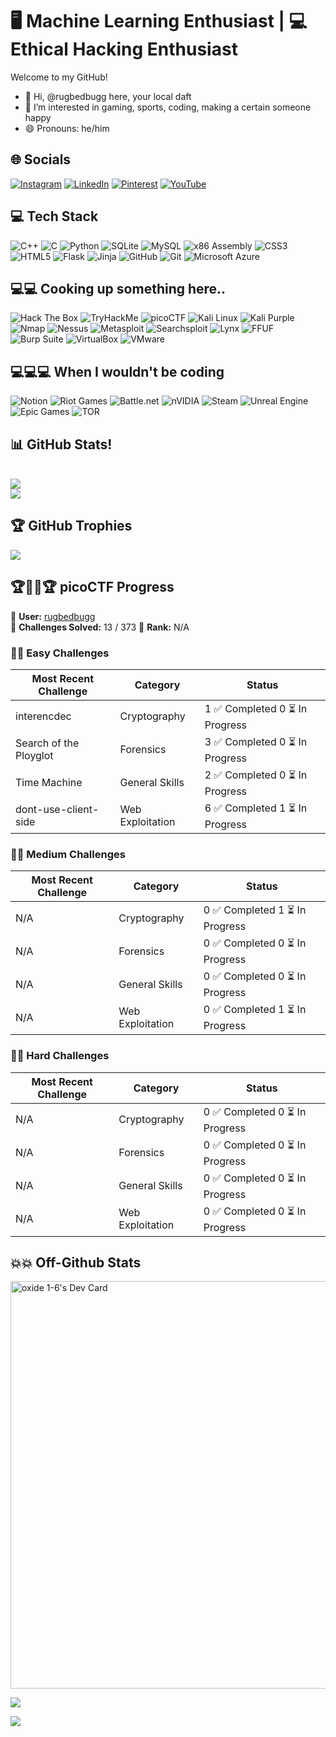# 🖥️ Machine Learning Enthusiast | 💻 Ethical Hacking Enthusiast 

Welcome to my GitHub!
- 👋 Hi, @rugbedbugg here, your local daft
- 👀 I’m interested in gaming, sports, coding, making a certain someone happy
- 😄 Pronouns: he/him

## 🌐 Socials

[![Instagram](https://img.shields.io/badge/Instagram-%23E4405F.svg?style=for-the-badge&logo=Instagram&logoColor=white)](https://instagram.com/_boyin_paradise)
[![LinkedIn](https://img.shields.io/badge/LinkedIn-%230077B5.svg?style=for-the-badge&logo=linkedin&logoColor=white)](https://linkedin.com/in/partha-gogoi-736241308)
[![Pinterest](https://img.shields.io/badge/Pinterest-%23E60023.svg?style=for-the-badge&logo=Pinterest&logoColor=white)](https://pinterest.com/ur_local_daft)
[![YouTube](https://img.shields.io/badge/YouTube-%23FF0000.svg?style=for-the-badge&logo=YouTube&logoColor=white)](https://youtube.com/@@rknif781)


## 💻 Tech Stack

![C++](https://img.shields.io/badge/c++-%2300599C.svg?style=for-the-badge&logo=c%2B%2B&logoColor=white)
![C](https://img.shields.io/badge/C-%2300599C.svg?style=for-the-badge&logo=c&logoColor=white)
![Python](https://img.shields.io/badge/python-3670A0?style=for-the-badge&logo=python&logoColor=ffdd54)
![SQLite](https://img.shields.io/badge/sqlite-%2307405e.svg?style=for-the-badge&logo=sqlite&logoColor=white)
![MySQL](https://img.shields.io/badge/mysql-4479A1.svg?style=for-the-badge&logo=mysql&logoColor=white)
![x86 Assembly](https://img.shields.io/badge/x86_Assembly-%230071C5.svg?style=for-the-badge&logo=intel&logoColor=white)
![CSS3](https://img.shields.io/badge/css3-%231572B6.svg?style=for-the-badge&logo=css3&logoColor=white)
![HTML5](https://img.shields.io/badge/html5-%23E34F26.svg?style=for-the-badge&logo=html5&logoColor=white)
![Flask](https://img.shields.io/badge/flask-%23000.svg?style=for-the-badge&logo=flask&logoColor=white)
![Jinja](https://img.shields.io/badge/jinja-white.svg?style=for-the-badge&logo=jinja&logoColor=black)
![GitHub](https://img.shields.io/badge/github-%23121011.svg?style=for-the-badge&logo=github&logoColor=white)
![Git](https://img.shields.io/badge/git-%23F05033.svg?style=for-the-badge&logo=git&logoColor=white)
![Microsoft Azure](https://img.shields.io/badge/Microsoft_Azure-%230078D4.svg?style=for-the-badge&logo=microsoftazure&logoColor=white)


## 💻💻 Cooking up something here..

![Hack The Box](https://img.shields.io/badge/Hack_The_Box-111927?style=for-the-badge&logo=Hack%20The%20Box&logoColor=00FF00)
![TryHackMe](https://img.shields.io/badge/TryHackMe-%23red.svg?style=for-the-badge&logo=tryhackme&logoColor=white)
![picoCTF](https://img.shields.io/badge/picoCTF-%23C19ACD.svg?style=for-the-badge&logo=picoCTF&logoColor=%23C8102E)
![Kali Linux](https://img.shields.io/badge/Kali_Linux-%23557C94.svg?style=for-the-badge&logo=kalilinux&logoColor=white)
![Kali Purple](https://img.shields.io/badge/Kali_Purple-%23557C94.svg?style=for-the-badge&logo=kali-linux&logoColor=white)
![Nmap](https://img.shields.io/badge/Nmap-%230094D6.svg?style=for-the-badge&logo=nmap&logoColor=white)
![Nessus](https://img.shields.io/badge/Nessus-00979D?style=for-the-badge&logo=Nessus&logoColor=white)
![Metasploit](https://img.shields.io/badge/Metasploit-%23103F91.svg?style=for-the-badge&logo=metasploit&logoColor=white)
![Searchsploit](https://img.shields.io/badge/Searchsploit-%230a9d34.svg?style=for-the-badge&logo=searchsploit&logoColor=white)
![Lynx](https://img.shields.io/badge/Lynx-%23666666.svg?style=for-the-badge&logo=lynx&logoColor=white)
![FFUF](https://img.shields.io/badge/FFUF-%23000000.svg?style=for-the-badge&logoColor=white)
![Burp Suite](https://img.shields.io/badge/Burp_Suite-%23D11F27.svg?style=for-the-badge&logo=burp-suite&logoColor=white)
![VirtualBox](https://img.shields.io/badge/VirtualBox-%23183A61.svg?style=for-the-badge&logo=virtualbox&logoColor=white)
![VMware](https://img.shields.io/badge/VMware-%23007CBA.svg?style=for-the-badge&logo=vmware&logoColor=white)


## 💻💻💻 When I wouldn't be coding

![Notion](https://img.shields.io/badge/Notion-%23000000.svg?style=for-the-badge&logo=notion&logoColor=white)
![Riot Games](https://img.shields.io/badge/riotgames-D32936.svg?style=for-the-badge&logo=riotgames&logoColor=white)
![Battle.net](https://img.shields.io/badge/battle.net-%2300AEFF.svg?style=for-the-badge&logo=battle.net&logoColor=white)
![nVIDIA](https://img.shields.io/badge/nVIDIA-%2376B900.svg?style=for-the-badge&logo=nVIDIA&logoColor=white)
![Steam](https://img.shields.io/badge/steam-%23000000.svg?style=for-the-badge&logo=steam&logoColor=white)
![Unreal Engine](https://img.shields.io/badge/unrealengine-%23313131.svg?style=for-the-badge&logo=unrealengine&logoColor=white)
![Epic Games](https://img.shields.io/badge/epicgames-%23313131.svg?style=for-the-badge&logo=epicgames&logoColor=white)
![TOR](https://img.shields.io/badge/tor-%237E4798.svg?style=for-the-badge&logo=tor-project&logoColor=white)


## 📊 GitHub Stats!

[](https://github-readme-stats.vercel.app/api?username=rugbedbugg&theme=shadow_red&hide_border=true&include_all_commits=true&count_private=false&text_color=FF5555)<br/>
![](https://github-readme-streak-stats.herokuapp.com/?user=rugbedbugg&theme=shadow_red&hide_border=true&text_color=FF5555)<br/>
![](https://github-readme-stats.vercel.app/api/top-langs/?username=rugbedbugg&theme=shadow_red&hide_border=true&include_all_commits=true&count_private=true&layout=compact&text_color=FF5555)

## 🏆 GitHub Trophies

![](https://github-profile-trophy.vercel.app/?username=rugbedbugg&theme=radical&no-frame=false&no-bg=true&margin-w=4)

## 🏆🏋️‍♂️🏆 picoCTF Progress

🔹 **User:** [rugbedbugg](https://play.picoctf.org/users/rugbedbugg)  
🔹 **Challenges Solved:** 13 / 373
🔹 **Rank:** N/A
### 🏋️‍♂️ Easy Challenges

| Most Recent Challenge    | Category         | Status                          |
|--------------------------|------------------|---------------------------------|
| interencdec              | Cryptography     | 1 ✅ Completed  0 ⏳ In Progress |
| Search of the Ployglot   | Forensics        | 3 ✅ Completed  0 ⏳ In Progress |
| Time Machine             | General Skills   | 2 ✅ Completed  0 ⏳ In Progress |
| dont-use-client-side     | Web Exploitation | 6 ✅ Completed  1 ⏳ In Progress |

### 🏋️‍♂️ Medium Challenges

| Most Recent Challenge    | Category         | Status                          |
|--------------------------|------------------|---------------------------------|
|        N/A               | Cryptography     | 0 ✅ Completed  1 ⏳ In Progress |
|        N/A               | Forensics        | 0 ✅ Completed  0 ⏳ In Progress |
|        N/A               | General Skills   | 0 ✅ Completed  0 ⏳ In Progress |
|        N/A               | Web Exploitation | 0 ✅ Completed  1 ⏳ In Progress |

### 🏋️‍♂️ Hard Challenges

| Most Recent Challenge    | Category         | Status                          |
|--------------------------|------------------|---------------------------------|
|        N/A               | Cryptography     | 0 ✅ Completed  0 ⏳ In Progress |
|        N/A               | Forensics        | 0 ✅ Completed  0 ⏳ In Progress |
|        N/A               | General Skills   | 0 ✅ Completed  0 ⏳ In Progress |
|        N/A               | Web Exploitation | 0 ✅ Completed  0 ⏳ In Progress |

## 💥💥 Off-Github Stats 

<a href="https://app.daily.dev/rugbedbugg"><img src="https://api.daily.dev/devcards/v2/WV72FuYZzUb95EhG30Tua.png?type=wide&r=zqg" width="652" alt="oxide 1-6's Dev Card"/></a>

![](https://quotes-github-readme.vercel.app/api?type=horizontal&theme=dark)

[![](https://visitcount.itsvg.in/api?id=rugbedbugg&icon=0&color=0)](https://visitcount.itsvg.in)
